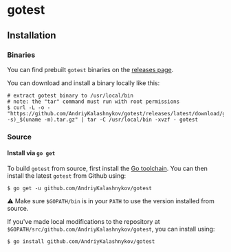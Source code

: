 # gotest

## Installation

### Binaries
You can find prebuilt `gotest` binaries on the [releases page](https://github.com/AndriyKalashnykov/gotest/releases).

You can download and install a binary locally like this:

```console
# extract gotest binary to /usr/local/bin
# note: the "tar" command must run with root permissions
$ curl -L -o - "https://github.com/AndriyKalashnykov/gotest/releases/latest/download/gotest_$(uname -s)_$(uname -m).tar.gz" | tar -C /usr/local/bin -xvzf - gotest
```

### Source

#### Install via `go get`

To build `gotest` from source, first install the [Go
toolchain](https://golang.org/dl/). You can then install the latest `gotest` from
Github using:

```console
$ go get -u github.com/AndriyKalashnykov/gotest
```

⚠️ Make sure `$GOPATH/bin` is in your `PATH` to use the version installed from
source.

If you've made local modifications to the repository at
`$GOPATH/src/github.com/AndriyKalashnykov/gotest`, you can install using:

```console
$ go install github.com/AndriyKalashnykov/gotest
```